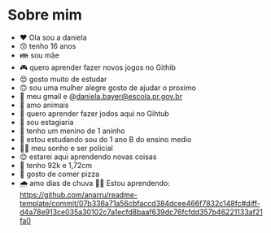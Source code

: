 # Sobre mim 
- :heart:  Ola sou a daniela 
- :kissing_closed_eyes: tenho 16 anos
- :family: sou mãe 
- :video_game: quero aprender fazer novos jogos no Githib
- :heart_eyes: gosto muito de estudar 
-  :upside_down_face: sou uma mulher alegre gosto de ajudar o proximo
-  :hand_over_mouth:   meu gmail e @daniela.bayer@escola.pr.gov.br
- :hugs: amo animais 
- :revolving_hearts: quero aprender fazer jodos aqui no Gihtub 
- :baby: sou estagiaria 
- :boy: tenho um menino de 1 aninho
-  :cherry_blossom:	 estou estudando sou do 1 ano B do ensino medio 
-  :policewoman:  meu sonho e ser policial
-  😊  estarei aqui aprendendo novas coisas
-   💞 tenho 92k e 1,72cm
- 🍕 gosto de comer pizza
- 🌧 amo dias de chuva
👩‍🔬 Estou aprendendo:
https://github.com/anarru/readme-template/commit/07b336a71a56cbfaccd384dcee466f7832c148fc#diff-d4a78e913ce035a30102c7a1ecfd8baaf639dc76fcfdd357b46221133af21fa0


 



